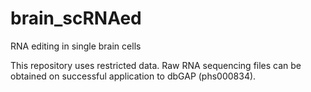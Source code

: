 # brain_scRNAed
RNA editing in single brain cells


This repository uses restricted data. 
Raw RNA sequencing files can be obtained on successful application to dbGAP (phs000834).
